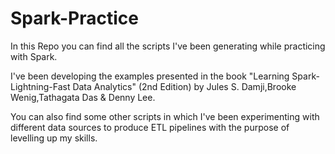 # Spark-Practice

In this Repo you can find all the scripts I've been generating while practicing with Spark.

I've been developing the examples presented in the book "Learning Spark-Lightning-Fast Data Analytics" (2nd Edition) by Jules S. Damji,Brooke Wenig,Tathagata Das
& Denny Lee.

You can also find some other scripts in which I've been experimenting with different data sources to produce ETL pipelines with the purpose of levelling up my skills.
